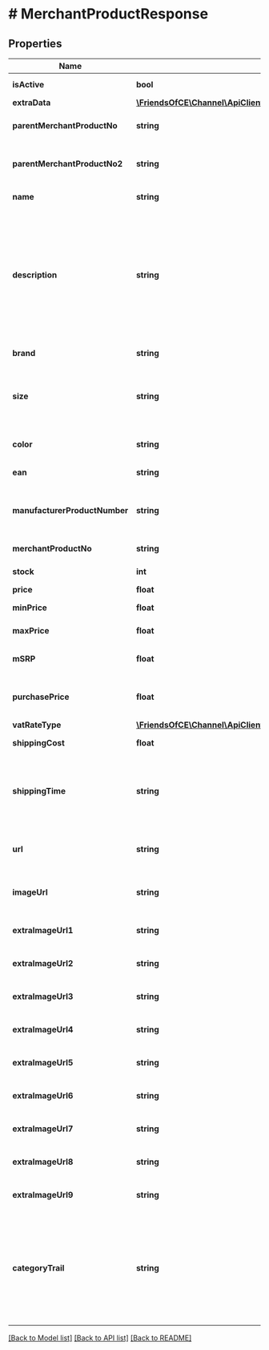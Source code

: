 # # MerchantProductResponse

## Properties

Name | Type | Description | Notes
------------ | ------------- | ------------- | -------------
**isActive** | **bool** | Is the product active for the Merchant?. | [optional]
**extraData** | [**\FriendsOfCE\Channel\ApiClient\Model\MerchantProductExtraDataItemResponse[]**](MerchantProductExtraDataItemResponse.md) |  | [optional]
**parentMerchantProductNo** | **string** | A unique identifier of the parent product. (parent sku). | [optional]
**parentMerchantProductNo2** | **string** | A unique identifier of the grandparent product. (grandparent sku). | [optional]
**name** | **string** | The name of the product. | [optional]
**description** | **string** | A description of the product. Can contain these HTML tags:  div, span, pre, p, br, hr, hgroup, h1, h2, h3, h4, h5, h6, ul, ol, li, dl, dt, dd, strong, em, b, i, u, img, a, abbr, address, blockquote, area, audio, video, caption, table, tbody, td, tfoot, th, thead, tr. | [optional]
**brand** | **string** | The brand of the product. | [optional]
**size** | **string** | Optional. The size of the product (variant). E.g. fashion size (S-XL, 46-56, etc), width of the watch, etc.. | [optional]
**color** | **string** | Optional. The color of the product (variant). | [optional]
**ean** | **string** | The EAN of GTIN of the product. | [optional]
**manufacturerProductNumber** | **string** | The unique product reference used by the manufacturer/vendor of the product. | [optional]
**merchantProductNo** | **string** | A unique identifier of the product. (sku). |
**stock** | **int** | The number of items in stock. | [optional]
**price** | **float** | Price, including VAT. | [optional]
**minPrice** | **float** | Min price, including VAT. | [optional]
**maxPrice** | **float** | Max price, including VAT. | [optional]
**mSRP** | **float** | Manufacturer&#39;s suggested retail price. | [optional]
**purchasePrice** | **float** | Optional. The purchase price of the product. Useful for repricing. | [optional]
**vatRateType** | [**\FriendsOfCE\Channel\ApiClient\Model\VatRateType**](VatRateType.md) |  | [optional]
**shippingCost** | **float** | Shipping cost of the product. | [optional]
**shippingTime** | **string** | A textual representation of the shippingtime.  For example, in Dutch: &#39;Op werkdagen voor 22:00 uur besteld, morgen in huis&#39;. | [optional]
**url** | **string** | A URL pointing to the merchant&#39;s webpage  which displays this product. | [optional]
**imageUrl** | **string** | A URL at which an image of this product  can be found. | [optional]
**extraImageUrl1** | **string** | Url to an additional image of product (1). | [optional]
**extraImageUrl2** | **string** | Url to an additional image of product (2). | [optional]
**extraImageUrl3** | **string** | Url to an additional image of product (3). | [optional]
**extraImageUrl4** | **string** | Url to an additional image of product (4). | [optional]
**extraImageUrl5** | **string** | Url to an additional image of product (5). | [optional]
**extraImageUrl6** | **string** | Url to an additional image of product (6). | [optional]
**extraImageUrl7** | **string** | Url to an additional image of product (7). | [optional]
**extraImageUrl8** | **string** | Url to an additional image of product (8). | [optional]
**extraImageUrl9** | **string** | Url to an additional image of product (9). | [optional]
**categoryTrail** | **string** | The category to which this product belongs.  Please supply this field in the following format:  &#39;maincategory &gt; category &gt; subcategory&#39;  For example:  &#39;vehicles &gt; bikes &gt; mountainbike&#39;. | [optional]

[[Back to Model list]](../../README.md#models) [[Back to API list]](../../README.md#endpoints) [[Back to README]](../../README.md)
